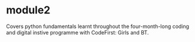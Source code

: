 # module2

Covers python fundamentals learnt throughout the four-month-long coding and digital instive programme with CodeFirst: Girls and BT. 
